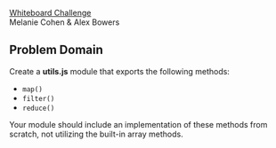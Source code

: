 [Whiteboard Challenge](https://github.com/melaniebcohen/26-frontend-tooling/blob/master/CHALLENGE.md)  
Melanie Cohen & Alex Bowers

## Problem Domain
Create a **utils.js** module that exports the following methods:
  * `map()`
  * `filter()`
  * `reduce()`

Your module should include an implementation of these methods from scratch, not utilizing the built-in array methods.